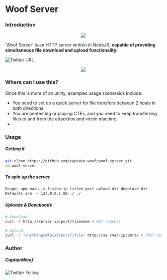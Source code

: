 # Woof Server

### Introduction

<p align="center">
<img src="https://drive.google.com/uc?export=download&id=1ZDQcVVRJ-7yRoYiXVZnti6GwhdEzQX15">
</p>

'Woof Server' is an HTTP server written in NodeJS, **capable of providing simultaneous file download and upload functionality.**

![Twitter URL](https://img.shields.io/twitter/url?style=social&url=https%3A%2F%2Fgithub.com%2Fcaptain-woof%2Fwoof-server)


<p align="center">
<img src="https://drive.google.com/uc?export=download&id=127mIT2xw9OPr01EQgpf9nZvtMqShaq8-">
</p>

### Where can I use this?

Since this is more of an utility, examples usage sceneraios include:

- You need to set up a quick server for file transfers between 2 hosts in both directions
- You are pentesting or playing CTFs, and you need to keep transferring files to and from the attackbox and victim machine.
- 
### Usage

##### Getting it
```bash
git clone https://github.com/captain-woof/woof-server.git
cd woof-server
```

##### To spin up the server
```bash
Usage: npm main.js listen-ip listen-port upload-dir download-dir
Defaults are -> 127.0.0.1 80 ./ ./
```

##### Uploads & Downloads

```bash
# Download
curl -O http://server-ip:port/filename # GET request

# Upload
curl -F "anything=@location/of/file" http://se rver-ip:port/ # POST request
```

### Author

##### CaptainWoof

![Twitter Follow](https://img.shields.io/twitter/follow/realCaptainWoof)
